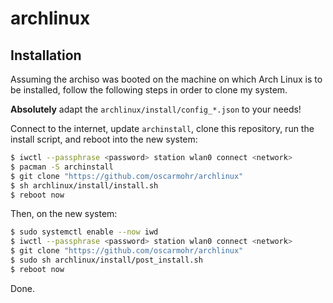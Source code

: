 # archlinux

## Installation
Assuming the archiso was booted on the machine on which Arch Linux is to be installed, follow the following steps in order to clone my system.  

**Absolutely** adapt the `archlinux/install/config_*.json` to your needs!

Connect to the internet, update `archinstall`, clone this repository, run the install script, and reboot into the new system:
```sh
$ iwctl --passphrase <password> station wlan0 connect <network>
$ pacman -S archinstall
$ git clone "https://github.com/oscarmohr/archlinux"
$ sh archlinux/install/install.sh
$ reboot now
```


Then, on the new system:
```sh
$ sudo systemctl enable --now iwd
$ iwctl --passphrase <password> station wlan0 connect <network>
$ git clone "https://github.com/oscarmohr/archlinux"
$ sudo sh archlinux/install/post_install.sh
$ reboot now
```

Done.
